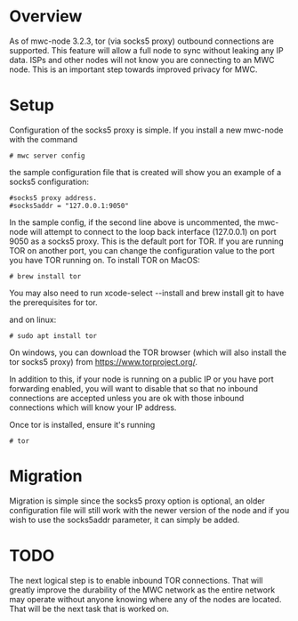 # Overview

As of mwc-node 3.2.3, tor (via socks5 proxy) outbound connections are supported. This feature will allow a full node to sync without leaking any IP data. ISPs and
other nodes will not know you are connecting to an MWC node. This is an important step towards improved privacy for MWC.

# Setup

Configuration of the socks5 proxy is simple. If you install a new mwc-node with the command

```# mwc server config```

the sample configuration file that is created will show
you an example of a socks5 configuration:

```
#socks5 proxy address.
#socks5addr = "127.0.0.1:9050"
```

In the sample config, if the second line above is uncommented, the mwc-node will attempt to connect to the loop back interface (127.0.0.1) on port 9050 as a socks5 proxy. This is
the default port for TOR. If you are running TOR on another port, you can change the configuration value to the port you have TOR running on. To install TOR
on MacOS:

```# brew install tor```

You may also need to run xcode-select --install and brew install git to have the prerequisites for tor.

and on linux:

```# sudo apt install tor```

On windows, you can download the TOR browser (which will also install the tor socks5 proxy) from https://www.torproject.org/.

In addition to this, if your node is running on a public IP or you have port forwarding enabled, you will want to disable that so that no inbound connections are
accepted unless you are ok with those inbound connections which will know your IP address.

Once tor is installed, ensure it's running

```# tor```

# Migration

Migration is simple since the socks5 proxy option is optional, an older configuration file will still work with the newer version of the node and if you wish to
use the socks5addr parameter, it can simply be added.

# TODO

The next logical step is to enable inbound TOR connections. That will greatly improve the durability of the MWC network as the entire network may operate without
anyone knowing where any of the nodes are located. That will be the next task that is worked on.
